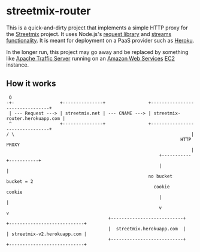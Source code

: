 # streetmix-router


This is a quick-and-dirty project that implements a simple HTTP proxy for the [Streetmix](http://streetmix.net/) project. It uses Node.js's [request library](https://github.com/mikeal/request) and [streams functionality](http://nodejs.org/api/stream.html). It is meant for deployment on a PaaS provider such as [Heroku](https://www.heroku.com/).

In the longer run, this project may go away and be replaced by something like [Apache Traffic Server](http://trafficserver.apache.org/) running on an [Amazon Web Services](http://aws.amazon.com/) [EC2](http://www.amazon.com/ec2/) instance.


## How it works

     O
    -+-                 +---------------+                +--------------------------------+ 
     | --- Request ---> | streetmix.net | --- CNAME ---> | streetmix-router.herokuapp.com | 
     ^                  +---------------+                +--------------------------------+
    / \                                                                  |
                                                                     HTTP PROXY
                                                                         |
                                                             +-----------+-----------+
                                                             |                       |
                                                         no bucket               bucket = 2
                                                           cookie                  cookie
                                                             |                       |
                                                             v                       v
                                          +---------------------------+     +----------------------------+
                                          |  streetmix.herokuapp.com  |     | streetmix-v2.herokuapp.com |
                                          +---------------------------+     +----------------------------+
    